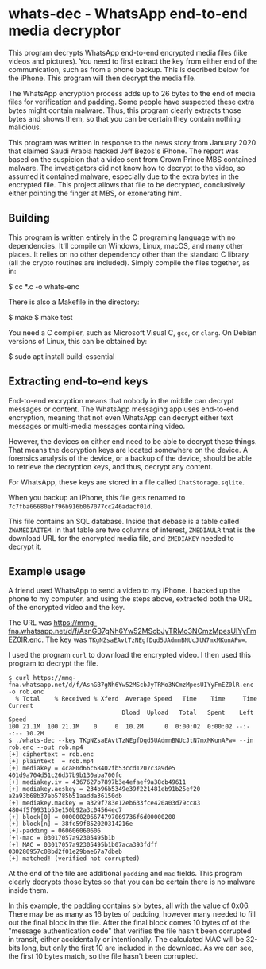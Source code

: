 # whats-dec - WhatsApp end-to-end media decryptor

This program decrypts WhatsApp end-to-end encrypted media files (like videos and pictures).
You need to first extract the key from either end of the communication, such as from
a phone backup. This is decribed below for the iPhone. This program will then decrypt
the media file.

The WhatsApp encryption process adds up to 26 bytes to the end of media files for
verification and padding. Some people have suspected these extra bytes might contain
malware. Thus, this program clearly extracts those bytes and shows them, so that
you can be certain they contain nothing malicious.

This program was written in response to the news story from January 2020 that claimed
Saudi Arabia hacked Jeff Bezos's iPhone. The report was based on the suspicion that
a video sent from Crown Prince MBS contained malware. The investigators did not know how
to decrypt to the video, so assumed it contained malware, especially due to the extra
bytes in the encrypted file. This project allows that file to be decrypted, conclusively
either pointing the finger at MBS, or exonerating him.

## Building

This program is written entirely in the C programing language with no dependencies.
It'll compile on Windows, Linux, macOS, and many other places.
It relies on no other dependency other than the standard C library
(all the crypto routines are included).
Simply compile the files together, as in:

  $ cc *.c -o whats-enc

 There is also a Makefile in the directory:

  $ make
  $ make test

 You need a C compiler, such as Microsoft Visual C, `gcc`, or `clang`. On Debian
 versions of Linux, this can be obtained by:

  $ sudo apt install build-essential

 ## Extracting end-to-end keys

 End-to-end encryption means that nobody in the middle can decrypt messages or
 content. The WhatsApp messaging app uses end-to-end encryption, meaning that
 not even WhatsApp can decrypt either text messages or multi-media messages
 containing video.

 However, the devices on either end need to be able to decrypt these things.
 That means the decryption keys are located somewhere on the device.
 A forensics analysis of the device, or a backup of the device, should be
 able to retrieve the decryption keys, and thus, decrypt any content.

 For WhatsApp, these keys are stored in a file called `ChatStorage.sqlite`.

 When you backup an iPhone, this file gets renamed to
 `7c7fba66680ef796b916b067077cc246adacf01d`.

 This file contains an SQL database. Inside that debase is a table called
 `ZWAMEDIAITEM`. In that table are two columns of interest, `ZMEDIAULR` that
 is the download URL for the encrypted media file, and `ZMEDIAKEY` needed to
 decrypt it.

 ## Example usage

 A friend used WhatsApp to send a video to my iPhone. I backed up the phone
 to my computer, and using the steps above, extracted both the URL of the
 encrypted video and the key.

 The URL was https://mmg-fna.whatsapp.net/d/f/AsnGB7gNh6Yw52MScbJyTRMo3NCmzMpesUIYyFmEZ0lR.enc.
 The key was `TKgNZsaEAvtTzNEgfDqd5UAdmnBNUcJtN7mxMKunAPw=`.

 I used the program `curl` to download the encrypted video. I then used this program
 to decrypt the file.

    $ curl https://mmg-fna.whatsapp.net/d/f/AsnGB7gNh6Yw52MScbJyTRMo3NCmzMpesUIYyFmEZ0lR.enc -o rob.enc
      % Total    % Received % Xferd  Average Speed   Time    Time     Time  Current
                                    Dload  Upload   Total   Spent    Left  Speed
    100 21.1M  100 21.1M    0     0  10.2M      0  0:00:02  0:00:02 --:--:-- 10.2M
    $ ./whats-dec --key TKgNZsaEAvtTzNEgfDqd5UAdmnBNUcJtN7mxMKunAPw= --in rob.enc --out rob.mp4
    [+] ciphertext = rob.enc
    [+] plaintext  = rob.mp4
    [+] mediakey = 4ca80d66c68402fb53ccd1207c3a9de5 401d9a704d51c26d37b9b130aba700fc
    [+] mediakey.iv = 4367627b7897b3e4efaef9a38cb49611
    [+] mediakey.aeskey = 234b96b5349e39f221481eb91b25ef20 a2a93b68b37eb5785b51aadda36150db
    [+] mediakey.mackey = a329f783e12eb633fce420a03d79cc83 4804f5f9931b53e150b92a3c04564ec7
    [+] block[0] = 000000206674797069736f6d00000200
    [+] block[n] = 38fc59f852020314216e
    [+]-padding = 060606060606
    [+]-mac = 03017057a92305495b1b
    [+] MAC = 03017057a92305495b1b07aca393fdff 030280957c08bd2f01e29bae67a7dbeb
    [+] matched! (verified not corrupted)

At the end of the file are additional `padding` and `mac` fields. This program clearly
decrypts those bytes so that you can be certain there is no malware inside them.

In this
example, the padding contains six bytes, all with the value of 0x06. There may be as
many as 16 bytes of padding, however many needed to fill out the final block in the
file. After the final block comes 10 bytes of of the "message authentication code"
that verifies the file hasn't been corrupted in transit, either accidentally or
intentionally. The calculated MAC will be 32-bits long, but only the first 10 are
included in the download. As we can see, the first 10 bytes match, so the file hasn't
been corrupted.
